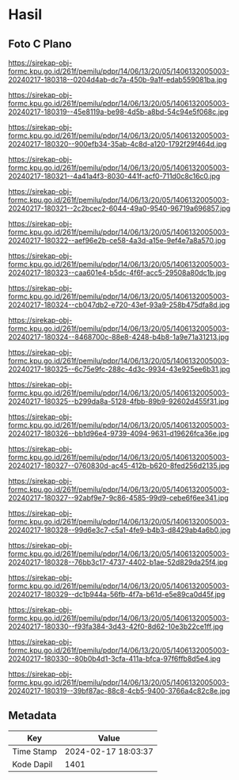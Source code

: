 # Hasil

## Foto C Plano

https://sirekap-obj-formc.kpu.go.id/261f/pemilu/pdpr/14/06/13/20/05/1406132005003-20240217-180318--0204d4ab-dc7a-450b-9a1f-edab559081ba.jpg

https://sirekap-obj-formc.kpu.go.id/261f/pemilu/pdpr/14/06/13/20/05/1406132005003-20240217-180319--45e8119a-be98-4d5b-a8bd-54c94e5f068c.jpg

https://sirekap-obj-formc.kpu.go.id/261f/pemilu/pdpr/14/06/13/20/05/1406132005003-20240217-180320--900efb34-35ab-4c8d-a120-1792f29f464d.jpg

https://sirekap-obj-formc.kpu.go.id/261f/pemilu/pdpr/14/06/13/20/05/1406132005003-20240217-180321--4a41a4f3-8030-441f-acf0-711d0c8c16c0.jpg

https://sirekap-obj-formc.kpu.go.id/261f/pemilu/pdpr/14/06/13/20/05/1406132005003-20240217-180321--2c2bcec2-6044-49a0-9540-96719a696857.jpg

https://sirekap-obj-formc.kpu.go.id/261f/pemilu/pdpr/14/06/13/20/05/1406132005003-20240217-180322--aef96e2b-ce58-4a3d-a15e-9ef4e7a8a570.jpg

https://sirekap-obj-formc.kpu.go.id/261f/pemilu/pdpr/14/06/13/20/05/1406132005003-20240217-180323--caa601e4-b5dc-4f6f-acc5-29508a80dc1b.jpg

https://sirekap-obj-formc.kpu.go.id/261f/pemilu/pdpr/14/06/13/20/05/1406132005003-20240217-180324--cb047db2-e720-43ef-93a9-258b475dfa8d.jpg

https://sirekap-obj-formc.kpu.go.id/261f/pemilu/pdpr/14/06/13/20/05/1406132005003-20240217-180324--8468700c-88e8-4248-b4b8-1a9e71a31213.jpg

https://sirekap-obj-formc.kpu.go.id/261f/pemilu/pdpr/14/06/13/20/05/1406132005003-20240217-180325--6c75e9fc-288c-4d3c-9934-43e925ee6b31.jpg

https://sirekap-obj-formc.kpu.go.id/261f/pemilu/pdpr/14/06/13/20/05/1406132005003-20240217-180325--b299da8a-5128-4fbb-89b9-92602d455f31.jpg

https://sirekap-obj-formc.kpu.go.id/261f/pemilu/pdpr/14/06/13/20/05/1406132005003-20240217-180326--bb1d96e4-9739-4094-9631-d19626fca36e.jpg

https://sirekap-obj-formc.kpu.go.id/261f/pemilu/pdpr/14/06/13/20/05/1406132005003-20240217-180327--0760830d-ac45-412b-b620-8fed256d2135.jpg

https://sirekap-obj-formc.kpu.go.id/261f/pemilu/pdpr/14/06/13/20/05/1406132005003-20240217-180327--92abf9e7-9c86-4585-99d9-cebe6f6ee341.jpg

https://sirekap-obj-formc.kpu.go.id/261f/pemilu/pdpr/14/06/13/20/05/1406132005003-20240217-180328--99d6e3c7-c5a1-4fe9-b4b3-d8429ab4a6b0.jpg

https://sirekap-obj-formc.kpu.go.id/261f/pemilu/pdpr/14/06/13/20/05/1406132005003-20240217-180328--76bb3c17-4737-4402-b1ae-52d829da25f4.jpg

https://sirekap-obj-formc.kpu.go.id/261f/pemilu/pdpr/14/06/13/20/05/1406132005003-20240217-180329--dc1b944a-56fb-4f7a-b61d-e5e89ca0d45f.jpg

https://sirekap-obj-formc.kpu.go.id/261f/pemilu/pdpr/14/06/13/20/05/1406132005003-20240217-180330--f93fa384-3d43-42f0-8d62-10e3b22ce1ff.jpg

https://sirekap-obj-formc.kpu.go.id/261f/pemilu/pdpr/14/06/13/20/05/1406132005003-20240217-180330--80b0b4d1-3cfa-411a-bfca-97f6ffb8d5e4.jpg

https://sirekap-obj-formc.kpu.go.id/261f/pemilu/pdpr/14/06/13/20/05/1406132005003-20240217-180319--39bf87ac-88c8-4cb5-9400-3766a4c82c8e.jpg


## Metadata

| Key        | Value               |
| ---------- | ------------------- |
| Time Stamp | 2024-02-17 18:03:37 |
| Kode Dapil | 1401                |



